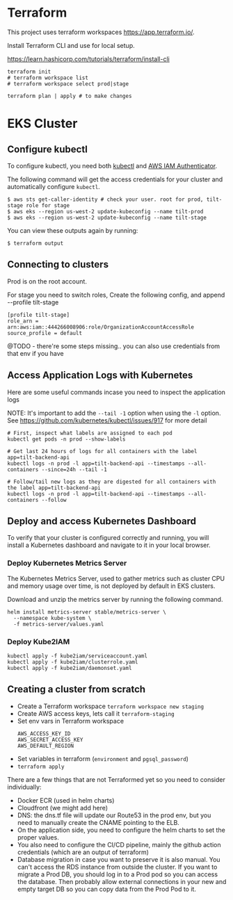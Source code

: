 # Terraform

This project uses terraform workspaces https://app.terraform.io/.

Install Terraform CLI and use for local setup.

https://learn.hashicorp.com/tutorials/terraform/install-cli

```shell script
terraform init
# terraform workspace list
# terraform workspace select prod|stage

terraform plan | apply # to make changes
```

# EKS Cluster 

## Configure kubectl

To configure kubectl, you need both [kubectl](https://kubernetes.io/docs/tasks/tools/install-kubectl/) and [AWS IAM Authenticator](https://docs.aws.amazon.com/eks/latest/userguide/install-aws-iam-authenticator.html).

The following command will get the access credentials for your cluster and automatically
configure `kubectl`.


```shell
$ aws sts get-caller-identity # check your user. root for prod, tilt-stage role for stage
$ aws eks --region us-west-2 update-kubeconfig --name tilt-prod
$ aws eks --region us-west-2 update-kubeconfig --name tilt-stage
```

You can view these outputs again by running:

```shell
$ terraform output
```

## Connecting to clusters

Prod is on the root account.

For stage you need to switch roles, Create the following config, and append --profile tilt-stage

```
[profile tilt-stage]
role_arn = arn:aws:iam::444266008906:role/OrganizationAccountAccessRole
source_profile = default
```
 @TODO - there're some steps missing.. you can also use credentials from that env if you have

## Access Application Logs with Kubernetes

Here are some useful commands incase you need to inspect the application logs

NOTE: It's important to add the `--tail -1` option when using the `-l` option. See https://github.com/kubernetes/kubectl/issues/917 for more detail

```shell script
# First, inspect what labels are assigned to each pod
kubectl get pods -n prod --show-labels

# Get last 24 hours of logs for all containers with the label app=tilt-backend-api
kubectl logs -n prod -l app=tilt-backend-api --timestamps --all-containers --since=24h --tail -1

# Follow/tail new logs as they are digested for all containers with the label app=tilt-backend-api
kubectl logs -n prod -l app=tilt-backend-api --timestamps --all-containers --follow
```

## Deploy and access Kubernetes Dashboard

To verify that your cluster is configured correctly and running, you will install a Kubernetes dashboard and navigate to it in your local browser. 

### Deploy Kubernetes Metrics Server

The Kubernetes Metrics Server, used to gather metrics such as cluster CPU and memory usage
over time, is not deployed by default in EKS clusters.

Download and unzip the metrics server by running the following command.

```shell
helm install metrics-server stable/metrics-server \
  --namespace kube-system \
  -f metrics-server/values.yaml
```
### Deploy Kube2IAM

```shell
kubectl apply -f kube2iam/serviceaccount.yaml
kubectl apply -f kube2iam/clusterrole.yaml
kubectl apply -f kube2iam/daemonset.yaml
```

## Creating a cluster from scratch

 - Create a Terraform workspace `terraform workspace new staging`
 - Create AWS access keys, lets call it `terraform-staging`
 - Set env vars in Terraform workspace
   ```
   AWS_ACCESS_KEY_ID
   AWS_SECRET_ACCESS_KEY
   AWS_DEFAULT_REGION
   ```
 - Set variables in terraform (`environment` and `pgsql_password`) 
 - `terraform apply`

There are a few things that are not Terraformed yet so you need to consider individually:
 - Docker ECR (used in helm charts)
 - Cloudfront (we might add here)
 - DNS: the dns.tf file will update our Route53 in the prod env, but you need to manually create the CNAME pointing to the ELB.
 - On the application side, you need to configure the helm charts to set the proper values.
 - You also need to configure the CI/CD pipeline, mainly the github action credentials (which are an output of terraform)  
 - Database migration in case you want to preserve it is also manual.
   You can't access the RDS instance from outside the cluster. If you want to migrate a Prod DB, you should log in to a Prod pod so you can access the database.
   Then probably allow external connections in your new and empty target DB so you can copy data from the Prod Pod to it. 
